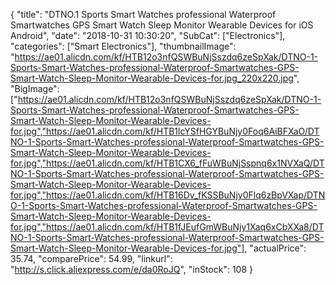 {
	"title": "DTNO.1 Sports Smart Watches professional Waterproof Smartwatches GPS Smart Watch Sleep Monitor Wearable Devices for iOS Android",
	"date": "2018-10-31 10:30:20",
	"SubCat": ["Electronics"],
	"categories": ["Smart Electronics"],
	"thumbnailImage": "https://ae01.alicdn.com/kf/HTB12o3nfQSWBuNjSszdq6zeSpXak/DTNO-1-Sports-Smart-Watches-professional-Waterproof-Smartwatches-GPS-Smart-Watch-Sleep-Monitor-Wearable-Devices-for.jpg_220x220.jpg",
	"BigImage": ["https://ae01.alicdn.com/kf/HTB12o3nfQSWBuNjSszdq6zeSpXak/DTNO-1-Sports-Smart-Watches-professional-Waterproof-Smartwatches-GPS-Smart-Watch-Sleep-Monitor-Wearable-Devices-for.jpg","https://ae01.alicdn.com/kf/HTB1lcYSfHGYBuNjy0Foq6AiBFXaO/DTNO-1-Sports-Smart-Watches-professional-Waterproof-Smartwatches-GPS-Smart-Watch-Sleep-Monitor-Wearable-Devices-for.jpg","https://ae01.alicdn.com/kf/HTB1CX6_fFuWBuNjSspnq6x1NVXaQ/DTNO-1-Sports-Smart-Watches-professional-Waterproof-Smartwatches-GPS-Smart-Watch-Sleep-Monitor-Wearable-Devices-for.jpg","https://ae01.alicdn.com/kf/HTB16Dv_fKSSBuNjy0Flq6zBpVXap/DTNO-1-Sports-Smart-Watches-professional-Waterproof-Smartwatches-GPS-Smart-Watch-Sleep-Monitor-Wearable-Devices-for.jpg","https://ae01.alicdn.com/kf/HTB1fJEufGmWBuNjy1Xaq6xCbXXa8/DTNO-1-Sports-Smart-Watches-professional-Waterproof-Smartwatches-GPS-Smart-Watch-Sleep-Monitor-Wearable-Devices-for.jpg"],
	"actualPrice": 35.74,
	"comparePrice": 54.99,
	"linkurl": "http://s.click.aliexpress.com/e/da0RoJQ",
	"inStock": 108
}
